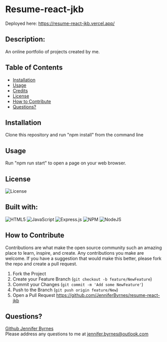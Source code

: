
# Resume-react-jkb

Deployed here: https://resume-react-jkb.vercel.app/

## Description:

An online portfolio of projects created by me.
<img scr="./src/assets/cover/ScreenShot.png">

## Table of Contents

- [Installation](#installation)
- [Usage](#usage)
- [Credits](#credits)
- [License](#license)
- [How to Contribute](#How-to-Contribute)
- [Questions?](#Questions)

## Installation

Clone this repository and run "npm install" from the command line

## Usage

Run "npm run start" to open a page on your web browser.

## License

![License](https://img.shields.io/badge/License-MIT-lightblue.svg)

## Built with:

![HTML5](https://img.shields.io/badge/html5-%23E34F26.svg?style=for-the-badge&logo=html5&logoColor=white)
![JavaScript](https://img.shields.io/badge/javascript-%23323330.svg?style=for-the-badge&logo=javascript&logoColor=%23F7DF1E)
![Express.js](https://img.shields.io/badge/express.js-%23404d59.svg?style=for-the-badge&logo=express&logoColor=%2361DAFB)
![NPM](https://img.shields.io/badge/NPM-%23000000.svg?style=for-the-badge&logo=npm&logoColor=white)
![NodeJS](https://img.shields.io/badge/node.js-6DA55F?style=for-the-badge&logo=node.js&logoColor=white)


## How to Contribute

Contributions are what make the open source community such an amazing place to learn, inspire, and create. Any contributions you make are welcome. If you have a suggestion that would make this better, please fork the repo and create a pull request.

1. Fork the Project
2. Create your Feature Branch (`git checkout -b feature/NewFeature`)
3. Commit your Changes (`git commit -m 'Add some NewFeature'`)
4. Push to the Branch (`git push origin feature/New`)
5. Open a Pull Request
https://github.com/JenniferByrnes/resume-react-jkb

## Questions?

[Github Jennifer Byrnes](https://github.com/JenniferByrnes)\
Please address any questions to me at jennifer.byrnes@outlook.com
